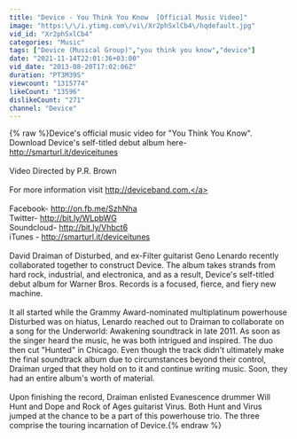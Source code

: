 ```yaml
---
title: "Device - You Think You Know  [Official Music Video]"
image: "https:\/\/i.ytimg.com\/vi\/Xr2phSxlCb4\/hqdefault.jpg"
vid_id: "Xr2phSxlCb4"
categories: "Music"
tags: ["Device (Musical Group)","you think you know","device"]
date: "2021-11-14T22:01:36+03:00"
vid_date: "2013-08-20T17:02:06Z"
duration: "PT3M39S"
viewcount: "1315774"
likeCount: "13596"
dislikeCount: "271"
channel: "Device"
---
```

{% raw %}Device's official music video for &quot;You Think You Know&quot;. Download Device's self-titled debut album here- <a rel="nofollow" target="blank" href="http://smarturl.it/deviceitunes">http://smarturl.it/deviceitunes</a><br /><br />Video Directed by P.R. Brown<br /><br />For more information visit <a rel="nofollow" target="blank" href="http://deviceband.com.">http://deviceband.com.</a><br /><br />Facebook- <a rel="nofollow" target="blank" href="http://on.fb.me/SzhNha">http://on.fb.me/SzhNha</a><br />Twitter- <a rel="nofollow" target="blank" href="http://bit.ly/WLpbWG">http://bit.ly/WLpbWG</a><br />Soundcloud- <a rel="nofollow" target="blank" href="http://bit.ly/Vhbct6">http://bit.ly/Vhbct6</a><br />iTunes - <a rel="nofollow" target="blank" href="http://smarturl.it/deviceitunes">http://smarturl.it/deviceitunes</a><br /><br />David Draiman of Disturbed, and ex-Filter guitarist Geno Lenardo recently collaborated together to construct Device. The album takes strands from hard rock, industrial, and electronica, and as a result, Device's self-titled debut album for Warner Bros. Records is a focused, fierce, and fiery new machine. <br /><br />It all started while the Grammy Award-nominated multiplatinum powerhouse Disturbed was on hiatus, Lenardo reached out to Draiman to collaborate on a song for the Underworld: Awakening soundtrack in late 2011. As soon as the singer heard the music, he was both intrigued and inspired. The duo then cut &quot;Hunted&quot; in Chicago. Even though the track didn't ultimately make the final soundtrack album due to circumstances beyond their control, Draiman urged that they hold on to it and continue writing music. Soon, they had an entire album's worth of material. <br /><br />Upon finishing the record, Draiman enlisted Evanescence drummer Will Hunt and Dope and Rock of Ages guitarist Virus. Both Hunt and Virus jumped at the chance to be a part of this powerhouse trio. The three comprise the touring incarnation of Device.{% endraw %}
